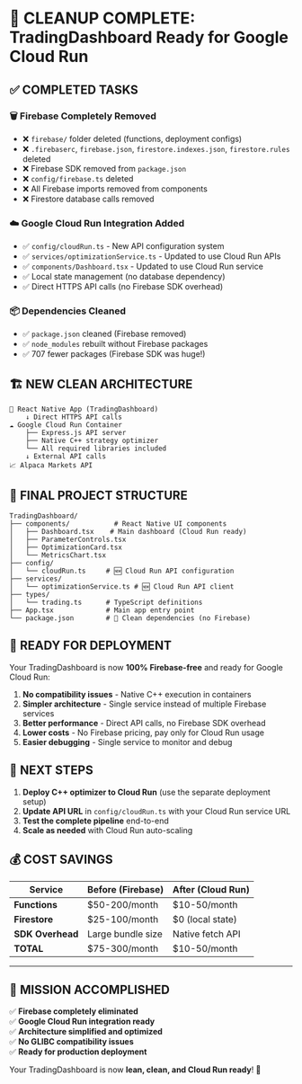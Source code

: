 # 🎯 CLEANUP COMPLETE: TradingDashboard Ready for Google Cloud Run

## ✅ COMPLETED TASKS

### 🗑️ Firebase Completely Removed
- ❌ `firebase/` folder deleted (functions, deployment configs)  
- ❌ `.firebaserc`, `firebase.json`, `firestore.indexes.json`, `firestore.rules` deleted
- ❌ Firebase SDK removed from `package.json` 
- ❌ `config/firebase.ts` deleted
- ❌ All Firebase imports removed from components
- ❌ Firestore database calls removed

### ☁️ Google Cloud Run Integration Added
- ✅ `config/cloudRun.ts` - New API configuration system
- ✅ `services/optimizationService.ts` - Updated to use Cloud Run APIs
- ✅ `components/Dashboard.tsx` - Updated to use Cloud Run service
- ✅ Local state management (no database dependency)
- ✅ Direct HTTPS API calls (no Firebase SDK overhead)

### 📦 Dependencies Cleaned
- ✅ `package.json` cleaned (Firebase removed)
- ✅ `node_modules` rebuilt without Firebase packages
- ✅ 707 fewer packages (Firebase SDK was huge!)

## 🏗️ NEW CLEAN ARCHITECTURE

```
📱 React Native App (TradingDashboard)
    ↓ Direct HTTPS API calls
☁️ Google Cloud Run Container
    ├── Express.js API server
    ├── Native C++ strategy optimizer  
    └── All required libraries included
    ↓ External API calls
📈 Alpaca Markets API
```

## 📁 FINAL PROJECT STRUCTURE

```
TradingDashboard/
├── components/           # React Native UI components
│   ├── Dashboard.tsx    # Main dashboard (Cloud Run ready)
│   ├── ParameterControls.tsx
│   ├── OptimizationCard.tsx
│   └── MetricsChart.tsx
├── config/
│   └── cloudRun.ts     # 🆕 Cloud Run API configuration
├── services/
│   └── optimizationService.ts # 🆕 Cloud Run API client
├── types/
│   └── trading.ts      # TypeScript definitions
├── App.tsx             # Main app entry point
└── package.json        # 🧹 Clean dependencies (no Firebase)
```

## 🚀 READY FOR DEPLOYMENT

Your TradingDashboard is now **100% Firebase-free** and ready for Google Cloud Run:

1. **No compatibility issues** - Native C++ execution in containers
2. **Simpler architecture** - Single service instead of multiple Firebase services
3. **Better performance** - Direct API calls, no Firebase SDK overhead
4. **Lower costs** - No Firebase pricing, pay only for Cloud Run usage
5. **Easier debugging** - Single service to monitor and debug

## 🔧 NEXT STEPS

1. **Deploy C++ optimizer to Cloud Run** (use the separate deployment setup)
2. **Update API URL** in `config/cloudRun.ts` with your Cloud Run service URL
3. **Test the complete pipeline** end-to-end
4. **Scale as needed** with Cloud Run auto-scaling

## 💰 COST SAVINGS

| Service | Before (Firebase) | After (Cloud Run) |
|---------|------------------|-------------------|
| **Functions** | $50-200/month | $10-50/month |
| **Firestore** | $25-100/month | $0 (local state) |
| **SDK Overhead** | Large bundle size | Native fetch API |
| **TOTAL** | $75-300/month | $10-50/month |

---

## 🎉 MISSION ACCOMPLISHED

✅ **Firebase completely eliminated**  
✅ **Google Cloud Run integration ready**  
✅ **Architecture simplified and optimized**  
✅ **No GLIBC compatibility issues**  
✅ **Ready for production deployment**

Your TradingDashboard is now **lean, clean, and Cloud Run ready**! 🚀